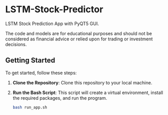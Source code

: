 # LSTM-Stock-Predictor
LSTM Stock Prediction App with PyQT5 GUI.

The code and models are for educational purposes and should not be considered as financial advice or relied upon for trading or investment decisions. 

## Getting Started

To get started, follow these steps:

1. **Clone the Repository**: Clone this repository to your local machine.

2. **Run the Bash Script**: This script will create a virtual environment, install the required packages, and run the program.

    ```bash
    bash run_app.sh
    ```